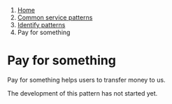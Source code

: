 1.  [Home](/)
2.	[Common service patterns](/common-service-patterns/overview)
3.  [Identify patterns](/common-service-patterns/identify-patterns)
4.  Pay for something

# Pay for something

Pay for something helps users to transfer money to us.

The development of this pattern has not started yet.
